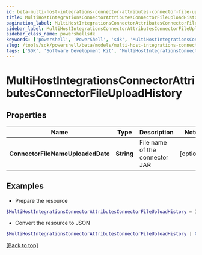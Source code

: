 ```yaml
---
id: beta-multi-host-integrations-connector-attributes-connector-file-upload-history
title: MultiHostIntegrationsConnectorAttributesConnectorFileUploadHistory
pagination_label: MultiHostIntegrationsConnectorAttributesConnectorFileUploadHistory
sidebar_label: MultiHostIntegrationsConnectorAttributesConnectorFileUploadHistory
sidebar_class_name: powershellsdk
keywords: ['powershell', 'PowerShell', 'sdk', 'MultiHostIntegrationsConnectorAttributesConnectorFileUploadHistory', 'BetaMultiHostIntegrationsConnectorAttributesConnectorFileUploadHistory'] 
slug: /tools/sdk/powershell/beta/models/multi-host-integrations-connector-attributes-connector-file-upload-history
tags: ['SDK', 'Software Development Kit', 'MultiHostIntegrationsConnectorAttributesConnectorFileUploadHistory', 'BetaMultiHostIntegrationsConnectorAttributesConnectorFileUploadHistory']
---
```



# MultiHostIntegrationsConnectorAttributesConnectorFileUploadHistory

## Properties

Name | Type | Description | Notes
------------ | ------------- | ------------- | -------------
**ConnectorFileNameUploadedDate** | **String** | File name of the connector JAR | [optional] 

## Examples

- Prepare the resource
```powershell
$MultiHostIntegrationsConnectorAttributesConnectorFileUploadHistory = Initialize-BetaMultiHostIntegrationsConnectorAttributesConnectorFileUploadHistory  -ConnectorFileNameUploadedDate 2024-08-29T10:20:38.896479Z
```

- Convert the resource to JSON
```powershell
$MultiHostIntegrationsConnectorAttributesConnectorFileUploadHistory | ConvertTo-JSON
```


[[Back to top]](#) 


